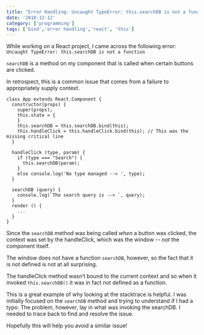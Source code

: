 ```yaml
---
title: "Error Handling: Uncaught TypeError: this.searchDB is not a function"
date: '2018-12-12'
category: ['programming']
tags: ['bind','error handling','react', 'this']
---
```


While working on a React project, I came across the following error: `Uncaught TypeError: this.searchDB is not a function`

`searchDB` is a method on my component that is called when certain buttons are clicked.

In retrospect, this is a common issue that comes from a failure to appropriately supply context. 

```React
class App extends React.Component {
  constructor(props) {
    super(props);
    this.state = {
    }
    this.searchDB = this.searchDB.bind(this); 
    this.handleClick = this.handleClick.bind(this); // This was the missing critical line
  }
  
  handleClick (type, param) {
    if (type === "Search") {
      this.searchDB(param);
    }
    else console.log('No type managed --> ', type);
  }

  searchDB (query) {
    console.log(`The search query is --> `, query);
  }
  render () {
    ...
  }
}
```
Since the `searchDB` method was being called *when* a button was clicked, the context was set by the handleClick, which was the window -- *not* the component itself.

The window does not have a function `searchDB`, however, so the fact that it is not defined is not at all surprising.

The handleClick method wasn’t bound to the current context and so when it invoked `this.searchDB()` it was in fact not defined as a function.

This is a great example of why looking at the stacktrace is helpful. I was initially focused on the `searchDB` method and trying to understand if I had a typo. The problem, however, lay in what was invoking the searchDB. I needed to trace back to find and resolve the issue.

Hopefully this will help you avoid a similar issue!
